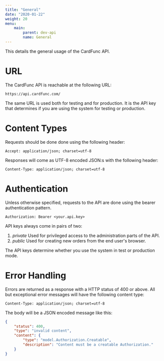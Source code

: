 ```yaml
---
title: "General"
date: "2020-01-22"
weight: 20
menu: 
    main:
        parent: dev-api
        name: General
---
```

This details the general usage of the CardFunc API.
<!--more-->
# URL
The CardFunc API is reachable at the following URL:
```
https://api.cardfunc.com/
```
The same URL is used both for testing and for production. It is the API key that determines if you are using the system for testing or production.

# Content Types
Requests should be done done using the following header:
```http
Accept: application/json; charset=utf-8
```
Responses will come as UTF-8 encoded JSON:s with the following header:
```http
Content-Type: application/json; charset=utf-8
```

# Authentication
Unless otherwise specified, requests to the API are done using the bearer authentication pattern.
```http
Authorization: Bearer <your.api.key>
```

API keys always come in pairs of two:
1. _private_ Used for privileged access to the administration parts of the API.
2. _public_ Used for creating new orders from the end user's browser.

The API keys determine whether you use the system in test or production mode.

# Error Handling
Errors are returned as a response with a HTTP status of 400 or above. All but exceptional error messages will have the following content type:
```http
Content-Type: application/json; charset=utf-8
```
The body will be a JSON encoded message like this:
```json
{
    "status": 400,
    "type": "invalid content",
    "content": {
        "type": "model.Authorization.Creatable",
        "description": "Content must be a creatable Authorization."
    }
}
```
